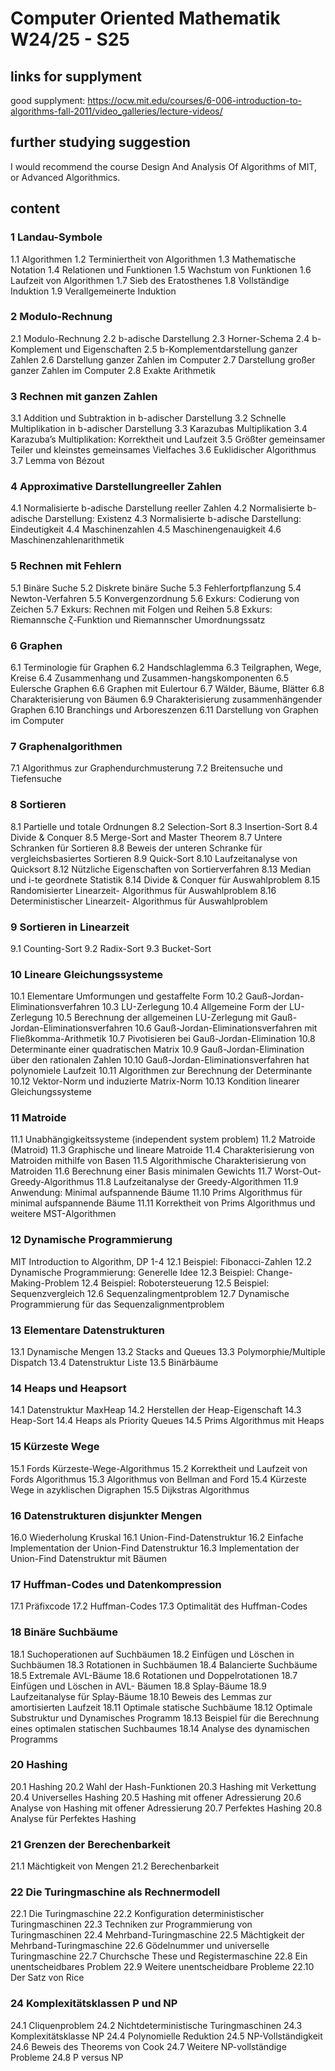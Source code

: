 # Computer Oriented Mathematik W24/25 - S25

## links for supplyment

good supplyment:
https://ocw.mit.edu/courses/6-006-introduction-to-algorithms-fall-2011/video_galleries/lecture-videos/

## further studying suggestion
I would recommend the course Design And Analysis Of Algorithms of MIT, or Advanced Algorithmics.

## content

### 1 Landau-Symbole

1.1 Algorithmen
1.2 Terminiertheit von Algorithmen
1.3 Mathematische Notation
1.4 Relationen und Funktionen
1.5 Wachstum von Funktionen
1.6 Laufzeit von Algorithmen
1.7 Sieb des Eratosthenes
1.8 Vollständige Induktion
1.9 Verallgemeinerte Induktion


### 2 Modulo-Rechnung

2.1 Modulo-Rechnung
2.2 b-adische Darstellung
2.3 Horner-Schema
2.4 b-Komplement und Eigenschaften
2.5 b-Komplementdarstellung ganzer Zahlen
2.6 Darstellung ganzer Zahlen im Computer
2.7 Darstellung großer ganzer Zahlen im Computer
2.8 Exakte Arithmetik


### 3 Rechnen mit ganzen Zahlen

3.1 Addition und Subtraktion in b-adischer Darstellung
3.2 Schnelle Multiplikation in b-adischer Darstellung
3.3 Karazubas Multiplikation
3.4 Karazuba’s Multiplikation: Korrektheit und Laufzeit
3.5 Größter gemeinsamer Teiler und kleinstes gemeinsames Vielfaches
3.6 Euklidischer Algorithmus
3.7 Lemma von Bézout


### 4 Approximative Darstellungreeller Zahlen

4.1 Normalisierte b-adische Darstellung reeller Zahlen
4.2 Normalisierte b-adische Darstellung: Existenz
4.3 Normalisierte b-adische Darstellung: Eindeutigkeit
4.4 Maschinenzahlen
4.5 Maschinengenauigkeit
4.6 Maschinenzahlenarithmetik


### 5 Rechnen mit Fehlern

5.1 Binäre Suche
5.2 Diskrete binäre Suche
5.3 Fehlerfortpflanzung
5.4 Newton-Verfahren
5.5 Konvergenzordnung
5.6 Exkurs: Codierung von Zeichen
5.7 Exkurs: Rechnen mit Folgen und Reihen
5.8 Exkurs: Riemannsche ζ-Funktion und Riemannscher Umordnungssatz

### 6 Graphen

6.1 Terminologie für Graphen
6.2 Handschlaglemma
6.3 Teilgraphen, Wege, Kreise
6.4 Zusammenhang und Zusammen-hangskomponenten
6.5 Eulersche Graphen
6.6 Graphen mit Eulertour
6.7 Wälder, Bäume, Blätter
6.8 Charakterisierung von Bäumen
6.9 Charakterisierung zusammenhängender Graphen
6.10 Branchings und Arboreszenzen
6.11 Darstellung von Graphen im Computer

### 7 Graphenalgorithmen

7.1 Algorithmus zur Graphendurchmusterung
7.2 Breitensuche und Tiefensuche

### 8 Sortieren

8.1 Partielle und totale Ordnungen
8.2 Selection-Sort
8.3 Insertion-Sort
8.4 Divide & Conquer
8.5 Merge-Sort and Master Theorem 
8.7 Untere Schranken für Sortieren
8.8 Beweis der unteren Schranke für vergleichsbasiertes Sortieren
8.9 Quick-Sort
8.10 Laufzeitanalyse von Quicksort
8.12 Nützliche Eigenschaften von Sortierverfahren
8.13 Median und i-te geordnete Statistik
8.14 Divide & Conquer für Auswahlproblem
8.15 Randomisierter Linearzeit- Algorithmus für Auswahlproblem
8.16 Deterministischer Linearzeit- Algorithmus für Auswahlproblem

### 9 Sortieren in Linearzeit

9.1 Counting-Sort
9.2 Radix-Sort
9.3 Bucket-Sort

### 10 Lineare Gleichungssysteme

10.1 Elementare Umformungen und gestaffelte Form
10.2 Gauß-Jordan-Eliminationsverfahren
10.3 LU-Zerlegung
10.4 Allgemeine Form der LU-Zerlegung
10.5 Berechnung der allgemeinen LU-Zerlegung mit Gauß-Jordan-Eliminationsverfahren
10.6 Gauß-Jordan-Eliminationsverfahren mit Fließkomma-Arithmetik
10.7 Pivotisieren bei Gauß-Jordan-Elimination
10.8 Determinante einer quadratischen Matrix
10.9 Gauß-Jordan-Elimination über den rationalen Zahlen
10.10 Gauß-Jordan-Eliminationsverfahren hat polynomiele Laufzeit
10.11 Algorithmen zur Berechnung der Determinante
10.12 Vektor-Norm und induzierte Matrix-Norm
10.13 Kondition linearer Gleichungssysteme

### 11 Matroide 

11.1 Unabhängigkeitssysteme (independent system problem)
11.2 Matroide (Matroid)
11.3 Graphische und lineare Matroide
11.4 Charakterisierung von Matroiden mithilfe von Basen
11.5 Algorithmische Charakterisierung von Matroiden
11.6 Berechnung einer Basis minimalen Gewichts
11.7 Worst-Out-Greedy-Algorithmus
11.8 Laufzeitanalyse der Greedy-Algorithmen
11.9 Anwendung: Minimal aufspannende Bäume
11.10 Prims Algorithmus für minimal aufspannende Bäume
11.11 Korrektheit von Prims Algorithmus und weitere MST-Algorithmen

### 12 Dynamische Programmierung

MIT Introduction to Algorithm, DP 1-4
12.1 Beispiel: Fibonacci-Zahlen
12.2 Dynamische Programmierung: Generelle Idee
12.3 Beispiel: Change-Making-Problem
12.4 Beispiel: Robotersteuerung
12.5 Beispiel: Sequenzvergleich
12.6 Sequenzalingmentproblem
12.7 Dynamische Programmierung für das Sequenzalignmentproblem


### 13 Elementare Datenstrukturen

13.1 Dynamische Mengen
13.2 Stacks and Queues
13.3 Polymorphie/Multiple Dispatch
13.4 Datenstruktur Liste
13.5 Binärbäume

### 14 Heaps und Heapsort

14.1 Datenstruktur MaxHeap
14.2 Herstellen der Heap-Eigenschaft
14.3 Heap-Sort
14.4 Heaps als Priority Queues
14.5 Prims Algorithmus mit Heaps

### 15 Kürzeste Wege

15.1 Fords Kürzeste-Wege-Algorithmus
15.2 Korrektheit und Laufzeit von Fords Algorithmus
15.3 Algorithmus von Bellman and Ford
15.4 Kürzeste Wege in azyklischen Digraphen
15.5 Dijkstras Algorithmus

### 16 Datenstrukturen disjunkter Mengen

16.0 Wiederholung Kruskal 
16.1 Union-Find-Datenstruktur
16.2 Einfache Implementation der Union-Find Datenstruktur
16.3 Implementation der Union-Find Datenstruktur mit Bäumen

### 17 Huffman-Codes und Datenkompression

17.1 Präfixcode
17.2 Huffman-Codes
17.3 Optimalität des Huffman-Codes


### 18 Binäre Suchbäume

18.1 Suchoperationen auf Suchbäumen
18.2 Einfügen und Löschen in Suchbäumen
18.3 Rotationen in Suchbäumen
18.4 Balancierte Suchbäume
18.5 Extremale AVL-Bäume
18.6 Rotationen und Doppelrotationen
18.7 Einfügen und Löschen in AVL- Bäumen
18.8 Splay-Bäume
18.9 Laufzeitanalyse für Splay-Bäume
18.10 Beweis des Lemmas zur amortisierten Laufzeit
18.11 Optimale statische Suchbäume
18.12 Optimale Substruktur und Dynamisches Programm
18.13 Beispiel für die Berechnung eines optimalen statischen Suchbaumes
18.14 Analyse des dynamischen Programms

### 20 Hashing

20.1 Hashing
20.2 Wahl der Hash-Funktionen
20.3 Hashing mit Verkettung
20.4 Universelles Hashing
20.5 Hashing mit offener Adressierung
20.6 Analyse von Hashing mit offener Adressierung
20.7 Perfektes Hashing
20.8 Analyse für Perfektes Hashing

### 21 Grenzen der Berechenbarkeit

21.1 Mächtigkeit von Mengen
21.2 Berechenbarkeit

### 22 Die Turingmaschine als Rechnermodell

22.1 Die Turingmaschine
22.2 Konfiguration deterministischer Turingmaschinen
22.3 Techniken zur Programmierung von Turingmaschinen
22.4 Mehrband-Turingmaschine
22.5 Mächtigkeit der Mehrband-Turingmaschine
22.6 Gödelnummer und universelle Turingmaschine
22.7 Churchsche These und Registermaschine
22.8 Ein unentscheidbares Problem
22.9 Weitere unentscheidbare Probleme
22.10 Der Satz von Rice

### 24 Komplexitätsklassen P und NP
24.1 Cliquenproblem
24.2 Nichtdeterministische Turingmaschinen
24.3 Komplexitätsklasse NP
24.4 Polynomielle Reduktion
24.5 NP-Vollständigkeit
24.6 Beweis des Theorems von Cook
24.7 Weitere NP-vollständige Probleme
24.8 P versus NP










